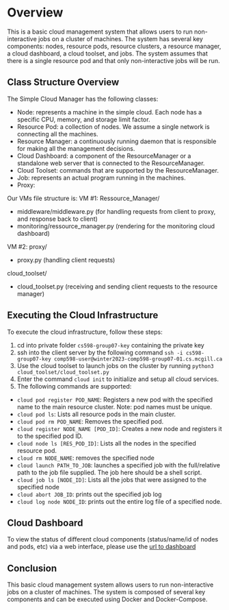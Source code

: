 
# Overview
This is a basic cloud management system that allows users to run non-interactive jobs on a cluster of machines. The system has several key components: nodes, resource pods, resource clusters, a resource manager, a cloud dashboard, a cloud toolset, and jobs. The system assumes that there is a single resource pod and that only non-interactive jobs will be run.

## Class Structure Overview
The Simple Cloud Manager has the following classes:

* Node: represents a machine in the simple cloud. Each node has a specific CPU, memory, and storage limit factor.
* Resource Pod: a collection of nodes. We assume a single network is connecting all the machines.
* Resource Manager: a continuously running daemon that is responsible for making all the management decisions.
* Cloud Dashboard: a component of the ResourceManager or a standalone web server that is connected to the ResourceManager.
* Cloud Toolset: commands that are supported by the ResourceManager.
* Job: represents an actual program running in the machines.
* Proxy: 

Our VMs file structure is: 
VM #1: Ressource_Manager/
* middleware/middleware.py (for handling requests from client to proxy, and response back to client)
* monitoring/ressource_manager.py (rendering for the monitoring cloud dashboard)

VM #2: 
proxy/
* proxy.py (handling client requests)

cloud_toolset/
* cloud_toolset.py (receiving and sending client requests to the resource manager)

## Executing the Cloud Infrastructure
To execute the cloud infrastructure, follow these steps:

1. cd into private folder `cs598-group07-key` containing the private key
2. ssh into the client server by the following command `ssh -i cs598-group07-key comp598-user@winter2023-comp598-group07-01.cs.mcgill.ca`
3. Use the cloud toolset to launch jobs on the cluster by running `python3 cloud_toolset/cloud_toolset.py`
4. Enter the command `cloud init` to initialize and setup all cloud services. 
5. The following commands are supported:
* `cloud pod register POD_NAME`: Registers a new pod with the specified name to the main resource cluster. Note: pod names must be unique.
* `cloud pod ls`: Lists all resource pods in the main cluster. 
* `cloud pod rm POD_NAME`: Removes the specified pod.
* `cloud register NODE_NAME [POD_ID]`: Creates a new node and registers it to the specified pod ID.
* `cloud node ls [RES_POD_ID]`: Lists all the nodes in the specified resource pod.
* `cloud rm NODE_NAME`: removes the specified node
* `cloud launch PATH_TO_JOB`: launches a specified job with the full/relative path to the job file supplied. The job here should be a shell script.
* `cloud job ls [NODE_ID]`: Lists all the jobs that were assigned to the specified node
* `cloud abort JOB_ID`: prints out the specified job log
* `cloud log node NODE_ID`: prints out the entire log file of a specified node.

## Cloud Dashboard
To view the status of different cloud components (status/name/id of nodes and pods, etc) via a web interface, please use the [url to dashboard](https://winter2023-comp598-group07-02.cs.mcgill.ca/)

## Conclusion
This basic cloud management system allows users to run non-interactive jobs on a cluster of machines. The system is composed of several key components and can be executed using Docker and Docker-Compose.
